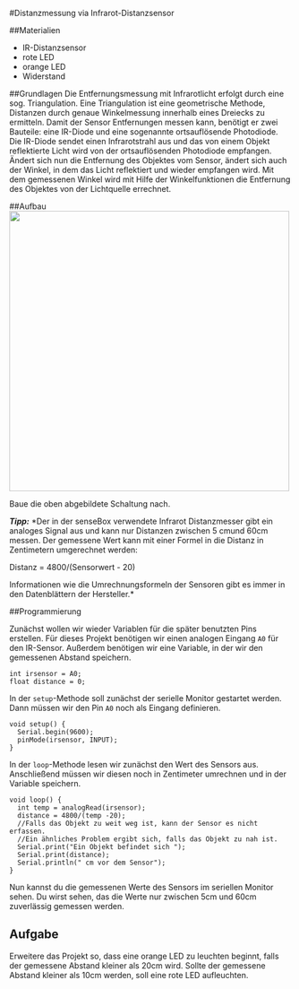 #Distanzmessung via Infrarot-Distanzsensor

##Materialien
* IR-Distanzsensor
* rote LED
* orange LED
* Widerstand

##Grundlagen
Die Entfernungsmessung mit Infrarotlicht erfolgt durch eine sog. Triangulation. Eine Triangulation ist eine geometrische Methode, Distanzen durch genaue Winkelmessung innerhalb eines Dreiecks zu ermitteln. Damit der Sensor Entfernungen messen kann, benötigt er zwei Bauteile: eine IR-Diode und eine sogenannte ortsauflösende Photodiode. Die IR-Diode sendet einen Infrarotstrahl aus und das von einem Objekt reflektierte Licht wird von der ortsauflösenden Photodiode empfangen. Ändert sich nun die Entfernung des Objektes vom Sensor, ändert sich auch der Winkel, in dem das Licht reflektiert und wieder empfangen wird. Mit dem gemessenen Winkel wird mit Hilfe der Winkelfunktionen die Entfernung des Objektes von der Lichtquelle errechnet. 

##Aufbau
<img src="https://raw.githubusercontent.com/sensebox/resources/master/images/edu/Aufbau_Station_4_IR.png" width="500"/>

Baue die oben abgebildete Schaltung nach.

***Tipp:*** *Der in der senseBox verwendete Infrarot Distanzmesser gibt ein analoges Signal aus und kann nur Distanzen zwischen 5 cmund 60cm messen. Der gemessene Wert kann mit einer Formel in die Distanz in Zentimetern umgerechnet werden:

Distanz =  4800/(Sensorwert - 20)

Informationen wie die Umrechnungsformeln der Sensoren gibt es immer in den Datenblättern der Hersteller.*

##Programmierung

Zunächst wollen wir wieder Variablen für die später benutzten Pins erstellen. Für dieses Projekt benötigen wir einen analogen Eingang `A0` für den IR-Sensor.
Außerdem benötigen wir eine Variable, in der wir den gemessenen Abstand speichern. 

```arduino
int irsensor = A0;
float distance = 0;
```
In der `setup`-Methode soll zunächst der serielle Monitor gestartet werden. Dann müssen wir den Pin `A0` noch als Eingang definieren. 
```
void setup() {
  Serial.begin(9600);
  pinMode(irsensor, INPUT);
}
```
In der `loop`-Methode lesen wir zunächst den Wert des Sensors aus. Anschließend müssen wir diesen noch in Zentimeter umrechnen und in der Variable speichern. 
```arduino
void loop() {
  int temp = analogRead(irsensor);
  distance = 4800/(temp -20);
  //Falls das Objekt zu weit weg ist, kann der Sensor es nicht erfassen.
  //Ein ähnliches Problem ergibt sich, falls das Objekt zu nah ist. 
  Serial.print("Ein Objekt befindet sich ");
  Serial.print(distance);
  Serial.println(" cm vor dem Sensor");
}
```
Nun kannst du die gemessenen Werte des Sensors im seriellen Monitor sehen. Du wirst sehen, das die Werte nur zwischen 5cm und 60cm zuverlässig gemessen werden. 

## Aufgabe

Erweitere das Projekt so, dass eine orange LED zu leuchten beginnt, falls der gemessene Abstand kleiner als 20cm wird. 
Sollte der gemessene Abstand kleiner als 10cm werden, soll eine rote LED aufleuchten. 